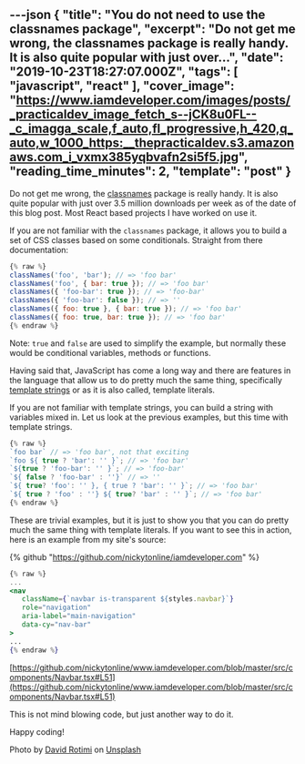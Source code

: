---json
{
  "title": "You do not need to use the classnames package",
  "excerpt": "Do not get me wrong, the classnames package is really handy. It is also quite popular with just over...",
  "date": "2019-10-23T18:27:07.000Z",
  "tags": [
    "javascript",
    "react"
  ],
  "cover_image": "https://www.iamdeveloper.com/images/posts/_practicaldev_image_fetch_s--jCK8u0FL--_c_imagga_scale,f_auto,fl_progressive,h_420,q_auto,w_1000_https:__thepracticaldev.s3.amazonaws.com_i_vxmx385yqbvafn2si5f5.jpg",
  "reading_time_minutes": 2,
  "template": "post"
}
---

Do not get me wrong, the [classnames](https://www.npmjs.com/package/classnames) package is really handy. It is also quite popular with just over 3.5 million downloads per week as of the date of this blog post. Most React based projects I have worked on use it.

If you are not familiar with the `classnames` package, it allows you to build a set of CSS classes based on some conditionals. Straight from there documentation:

```javascript
{% raw %}
classNames('foo', 'bar'); // => 'foo bar'
classNames('foo', { bar: true }); // => 'foo bar'
classNames({ 'foo-bar': true }); // => 'foo-bar'
classNames({ 'foo-bar': false }); // => ''
classNames({ foo: true }, { bar: true }); // => 'foo bar'
classNames({ foo: true, bar: true }); // => 'foo bar'
{% endraw %}
```

Note: `true` and `false` are used to simplify the example, but normally these would be conditional variables, methods or functions.

Having said that, JavaScript has come a long way and there are features in the language that allow us to do pretty much the same thing, specifically [template strings](https://developer.mozilla.org/en-US/docs/Web/JavaScript/Reference/Template_literals) or as it is also called, template literals.

If you are not familiar with template strings, you can build a string with variables mixed in. Let us look at the previous examples, but this time with template strings.

```javascript
{% raw %}
`foo bar` // => 'foo bar', not that exciting
`foo ${ true ? 'bar': '' }`; // => 'foo bar'
`${true ? 'foo-bar': '' }`; // => 'foo-bar'
`${ false ? 'foo-bar' : ''}` // => ''
`${ true? 'foo': '' }, { true ? 'bar': '' }`; // => 'foo bar'
`${ true ? 'foo' : ''} ${ true? 'bar' : '' }`; // => 'foo bar'
{% endraw %}
```

These are trivial examples, but it is just to show you that you can do pretty much the same thing with template literals. If you want to see this in action, here is an example from my site's source:

{% github "https://github.com/nickytonline/iamdeveloper.com" %}


```jsx
{% raw %}
...
<nav
   className={`navbar is-transparent ${styles.navbar}`}
   role="navigation"
   aria-label="main-navigation"
   data-cy="nav-bar"
>
...
{% endraw %}
```

[https://github.com/nickytonline/www.iamdeveloper.com/blob/master/src/components/Navbar.tsx#L51](https://github.com/nickytonline/www.iamdeveloper.com/blob/master/src/components/Navbar.tsx#L51)

This is not mind blowing code, but just another way to do it.

Happy coding!

Photo by [David Rotimi](https://unsplash.com/@davidrotimi?utm_source=unsplash&utm_medium=referral&utm_content=creditCopyText) on [Unsplash](https://unsplash.com/s/photos/different?utm_source=unsplash&utm_medium=referral&utm_content=creditCopyText)

